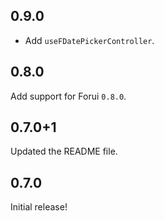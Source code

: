 ## 0.9.0

* Add `useFDatePickerController`.


## 0.8.0

Add support for Forui `0.8.0`.

## 0.7.0+1

Updated the README file.

## 0.7.0

Initial release!
